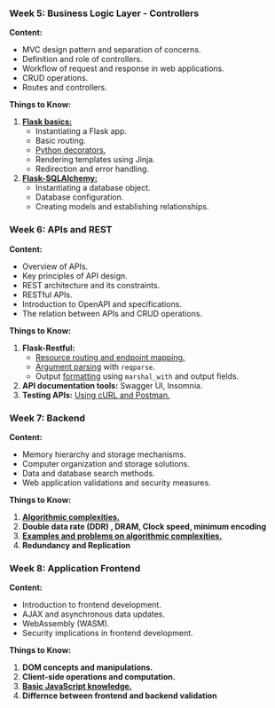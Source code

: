 ### Week 5: Business Logic Layer - Controllers
**Content:**
- MVC design pattern and separation of concerns.
- Definition and role of controllers.
- Workflow of request and response in web applications.
- CRUD operations.
- Routes and controllers.

**Things to Know:**
1. **[Flask basics:](https://youtu.be/zKVAdIeEtIA?list=PLAhdwKzwjRu1BGLT4mvgnis385fOiki99)**
   - Instantiating a Flask app.
   - Basic routing.
   - [Python decorators.](https://peps.python.org/pep-0318/)
   - Rendering templates using Jinja.
   - Redirection and error handling.
2. **[Flask-SQLAlchemy:](https://www.youtube.com/watch?v=QEBlPOXXsJs)**
   - Instantiating a database object.
   - Database configuration.
   - Creating models and establishing relationships.

### Week 6: APIs and REST
**Content:**
- Overview of APIs.
- Key principles of API design.
- REST architecture and its constraints.
- RESTful APIs.
- Introduction to OpenAPI and specifications.
- The relation between APIs and CRUD operations.

**Things to Know:**
1. **Flask-Restful:**
   - [Resource routing and endpoint mapping.](https://youtu.be/YrC5Zx0Z9cA?t=3714)
   - [Argument parsing](https://youtu.be/YrC5Zx0Z9cA?t=7395) with `reqparse`.
   - Output [formatting](https://youtu.be/YrC5Zx0Z9cA?t=9220) using `marshal_with` and output fields.
2. **API documentation tools:** Swagger UI, Insomnia.
3. **Testing APIs:** [Using cURL and Postman.](https://youtu.be/uGNToz_aVf0?t=2741)

### Week 7: Backend
**Content:**
- Memory hierarchy and storage mechanisms.
- Computer organization and storage solutions.
- Data and database search methods.
- Web application validations and security measures.

**Things to Know:**
1. [**Algorithmic complexities.**](https://youtu.be/YrC5Zx0Z9cA?t=3075)
2. **Double data rate (DDR) , DRAM, Clock speed, minimum encoding**
3. [**Examples and problems on algorithmic complexities.**](https://youtu.be/N3peJd8WSOY?list=PLZ2ps__7DhBZk4anG3HsvA20Q9x3P7rWb&t=1066)
4. **Redundancy and Replication**

### Week 8: Application Frontend
**Content:**

- Introduction to frontend development.
- AJAX and asynchronous data updates.
- WebAssembly (WASM).
- Security implications in frontend development.

**Things to Know:**
1. **DOM concepts and manipulations.**
2. **Client-side operations and computation.**
3. **[Basic JavaScript knowledge.](https://youtu.be/htkkiSdPS_4)**
4. **Differnce between frontend and backend validation**
